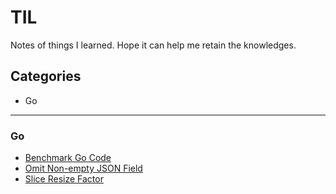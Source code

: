 # TIL

Notes of things I learned. Hope it can help me retain the knowledges.

## Categories

- Go

---

### Go

- [Benchmark Go Code](go/benchmark-go-code.md)
- [Omit Non-empty JSON Field](go/omit-non-empty-json-field.md)
- [Slice Resize Factor](go/slice-resize-factor.md)
